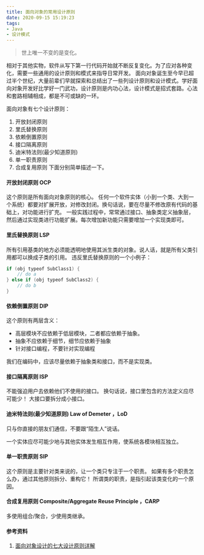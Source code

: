 ```yaml
---
title: 面向对象的常用设计原则
date: 2020-09-15 15:19:23
tags:
- Java
- 设计模式
---
```


> 世上唯一不变的是变化。

相对于其他实物，软件从写下第一行代码开始就不断反复变化。为了应对各种变化，需要一些通用的设计原则和模式来指导日常开发。
面向对象诞生至今早已超过半个世纪，大量前辈们早就探索和总结出了一些列设计原则和设计模式。学好面向对象开发好比学好一门武功，设计原则是内功心法，设计模式是招式套路。心法和套路相辅相成，都是不可或缺的一环。

面向对象有七个设计原则：
1. 开放封闭原则
2. 里氏替换原则
3. 依赖倒置原则
4. 接口隔离原则
5. 迪米特法则(最少知道原则)
6. 单一职责原则
7. 合成复用原则
下面分别简单描述一下。

#### 开放封闭原则 OCP
这个原则是所有面向对象原则的核心。
任何一个软件实体（小到一个类、大到一个系统）都要对扩展开放，对修改封闭。换句话说，要在尽量不修改原有代码的基础上，对功能进行扩充。
一般实践过程中，常常通过接口、抽象类定义抽象层，然后通过实现类进行功能扩展。每次增加新功能只需要增加一个实现类即可。


#### 里氏替换原则 LSP
所有引用基类的地方必须能透明地使用其派生类的对象。说人话，就是所有父类引用都可以换成子类的引用。
违反里氏替换原则的一个小例子：
```java
if (obj typeof SubClass1) {
    // do a
} else if (obj typeof SubClass2) {
    // do b
}
```

#### 依赖倒置原则 DIP
这个原则有两层含义：
* 高层模块不应依赖于低层模块，二者都应依赖于抽象。
* 抽象不应依赖于细节，细节应依赖于抽象
* 针对接口编程，不要针对实现编程

我们在编码中，应该尽量依赖于抽象类和接口，而不是实现类。

#### 接口隔离原则 ISP
不能强迫用户去依赖他们不使用的接口。
换句话说，接口里包含的方法定义应尽可能少！ 大接口要拆分成小接口。

#### 迪米特法则(最少知道原则) Law of Demeter ，LoD
只与你直接的朋友们通信，不要跟“陌生人”说话。

一个实体应尽可能少地与其他实体发生相互作用，使系统各模块相互独立。


#### 单一职责原则 SIP
这个原则是主要针对类来说的，让一个类只专注于一个职责。 如果有多个职责怎么办，通过其他原则拆分、重构它！
所谓类的职责，是指引起该类变化的一个原因。


#### 合成复用原则 Composite/Aggregate Reuse Principle ，CARP
多使用组合/聚合，少使用类继承。

#### 参考资料
1. [面向对象设计的七大设计原则详解](https://blog.csdn.net/qq_34760445/article/details/82931002)